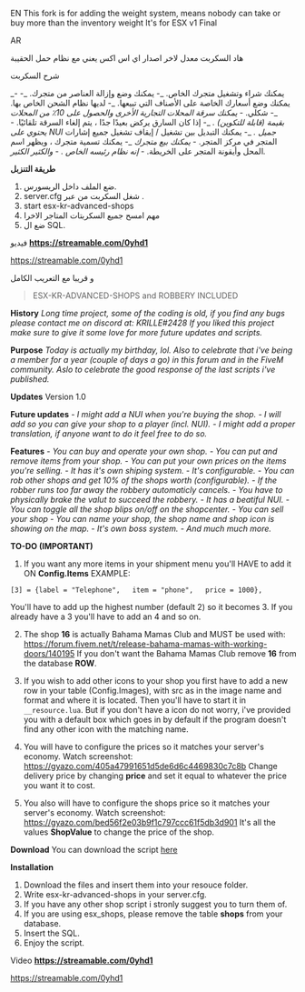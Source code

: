 EN
This fork is for adding the weight system, means nobody can take or buy more than the inventory weight
It's for ESX v1 Final

AR


هاد السكربت معدل لاخر اصدار اي اس اكس يعني 
مع نظام حمل الحقيبة

شرح السكربت

 _- يمكنك شراء وتشغيل متجرك الخاص.
 _- يمكنك وضع وإزالة العناصر من متجرك.
 _- يمكنك وضع أسعارك الخاصة على الأصناف التي تبيعها.
 _- لديها نظام الشحن الخاص بها.
 _- شكلي.
 _- يمكنك سرقة المحلات التجارية الأخرى والحصول على 10٪ من المحلات بقيمة (قابلة للتكوين) ._
 _- إذا كان السارق يركض بعيدًا جدًا ، يتم إلغاء السرقة تلقائيًا.
 _- يحتوي على NUI جميل ._
 _- يمكنك التبديل بين تشغيل / إيقاف تشغيل جميع إشارات المتجر في مركز المتجر.
 _- يمكنك بيع متجرك_
 _- يمكنك تسمية متجرك ، ويظهر اسم المحل وأيقونة المتجر على الخريطة.
 _- إنه نظام رئيسه الخاص ._
 _- والكثير الكثير._


**طريقة التنزبل**

1. ضع الملف داخل الريسورس.
2. server.cfg شغل السكربت من عبر  .
3. start esx-kr-advanced-shops
4. مهم امسح جميع السكربتات المتاجر الاخرا
5. ضع ال SQL.

فيديو
**https://streamable.com/0yhd1**

https://streamable.com/0yhd1

و قريبا مع التعريب الكامل

> ESX-KR-ADVANCED-SHOPS and ROBBERY INCLUDED

**History**
_Long time project, some of the coding is old, if you find any bugs please contact me on discord at: KRILLE#2428
If you liked this project make sure to give it some love for more future updates and scripts._

**Purpose**
_Today is actually my birthday, lol. Also to celebrate that i've being a member for a year (couple of days a go) in this forum and in the FiveM community. Aslo to celebrate the good response of the last scripts i've published._

**Updates**
Version 1.0

**Future updates**
_- I might add a NUI when you're buying the shop._
_- I will add so you can give your shop to a player (incl. NUI)._
_- I might add a proper translation, if anyone want to do it feel free to do so._

**Features**
 _- You can buy and operate your own shop._
 _- You can put and remove items from your shop._
 _- You can put your own prices on the items you're selling._
 _- It has it's own shiping system._
 _- It's configurable._
 _- You can rob other shops and get 10% of the shops worth (configurable)._
 _- If the robber runs too far away the robbery automaticly cancels._
 _- You have to physically brake the valut to succeed the robbery._
 _- It has a beatiful NUI._
 _- You can toggle all the shop blips on/off on the shopcenter._
 _- You can sell your shop_
 _- You can name your shop, the shop name and shop icon is showing on the map._
 _- It's own boss system._
 _- And much much more._

**TO-DO (IMPORTANT)**

1. If you want any more items in your shipment menu you'll HAVE to add it ON **Config.Items**
EXAMPLE:
```
[3] = {label = "Telephone",   item = "phone",   price = 1000},
```
You'll have to add up the highest number (default 2) so it becomes 3. If you already have a 3 you'll have to add an 4 and so on.

2. The shop **16** is actually Bahama Mamas Club and MUST be used with: https://forum.fivem.net/t/release-bahama-mamas-with-working-doors/140195
If you don't want the Bahama Mamas Club remove **16** from the database **ROW**.

3. If you wish to add other icons to your shop you first have to add a new row in your table (Config.Images), with src as in the image name and format and where it is located. Then you'll have to start it in ```__resource.lua```. But if you don't have a icon do not worry, i've provided you with a default box which goes in by default if the program doesn't find any other icon with the matching name.

4. You will have to configure the prices so it matches your server's economy.
Watch screenshot: https://gyazo.com/405a47991651d5de6d6c4469830c7c8b
Change delivery price by changing **price** and set it equal to whatever the price you want it to cost.

5.  You also will have to configure the shops price so it matches your server's economy.
Watch screenshot: https://gyazo.com/bed56f2e03b9f1c797ccc61f5db3d901
It's all the values **ShopValue** to change the price of the shop.

**Download**
You can download the script [here](https://github.com/KRILLE123/)

**Installation**

1. Download the files and insert them into your resouce folder.
2. Write esx-kr-advanced-shops in your server.cfg.
3. If you have any other shop script i stronly suggest you to turn them of.
4. If you are using esx_shops, please remove the table **shops** from your database.
5. Insert the SQL.
6. Enjoy the script.

Video
**https://streamable.com/0yhd1**

https://streamable.com/0yhd1
